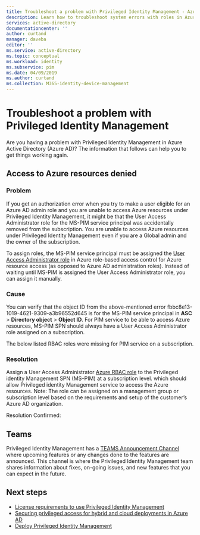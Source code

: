 ```yaml
---
title: Troubleshoot a problem with Privileged Identity Management - Azure Active Directory | Microsoft Docs
description: Learn how to troubleshoot system errors with roles in Azure AD Privileged Identity Management (PIM).
services: active-directory
documentationcenter: ''
author: curtand
manager: daveba
editor: ''
ms.service: active-directory
ms.topic: conceptual
ms.workload: identity
ms.subservice: pim
ms.date: 04/09/2019
ms.author: curtand
ms.collection: M365-identity-device-management
---
```


# Troubleshoot a problem with Privileged Identity Management

Are you having a problem with Privileged Identity Management in Azure Active Directory (Azure AD)? The information that follows can help you to get things working again.

## Access to Azure resources denied

### Problem

If you get an authorization error when you try to make a user eligible for an Azure AD admin role and you are unable to access Azure resources under Privileged Identity Management, it might be that the User Access Administrator role for the MS-PIM service principal was accidentally removed from the subscription. You are unable to access Azure resources under Privileged Identity Management even if you are a Global admin and the owner of the subscription.

To assign roles, the MS-PIM service principal must be assigned the [User Access Administrator role](../../role-based-access-control/built-in-roles.md#user-access-administrator) in Azure role-based access control for Azure resource access (as opposed to Azure AD administration roles). Instead of waiting until MS-PIM is assigned the User Access Administrator role, you can assign it manually.

### Cause 

You can verify that the object ID from the above-mentioned error fbbc8e13-1019-4621-9309-a3b96552d645 is for the MS-PIM service principal in **ASC** > **Directory object** > **Object ID**.
For PIM service to be able to access Azure resources, MS-PIM SPN should always have a User Access Administrator role assigned on a subscription.

The below listed RBAC roles were missing for PIM service on a subscription.

### Resolution

Assign a User Access Administrator [Azure RBAC role](pim-configure.md) to the Privileged identity Management SPN (MS–PIM) at a subscription level. which should allow Privileged identity Management service to access the Azure resources. Note: The role can be assigned on a management group or subscription level based on the requirements and setup of the customer’s Azure AD organization.

Resolution Confirmed:

## Teams

Privileged Identity Management has a [TEAMS Announcement Channel](https://teams.microsoft.com/l/channel/19%3ae1bc90552baf4400a1c396482c8a89cd%40thread.skype/Announcements?groupId=56c43627-9135-4509-bfe0-50ebd0e47960&tenantId=72f988bf-86f1-41af-91ab-2d7cd011db47) where upcoming features or any changes done to the features are announced. This channel is where the Privileged Identity Management team shares information about fixes, on-going issues, and new features that you can expect in the future.

## Next steps

- [License requirements to use Privileged Identity Management](subscription-requirements.md)
- [Securing privileged access for hybrid and cloud deployments in Azure AD](../users-groups-roles/directory-admin-roles-secure.md?toc=%2fazure%2factive-directory%2fprivileged-identity-management%2ftoc.json)
- [Deploy Privileged Identity Management](pim-deployment-plan.md)
